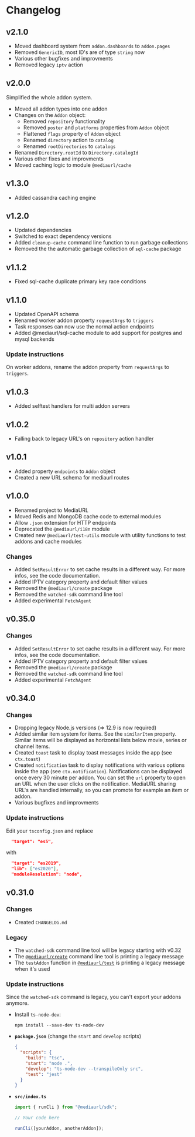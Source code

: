 # Changelog

## v2.1.0

- Moved dashboard system from `addon.dashboards` to `addon.pages`
- Removed `GenericID`, most ID's are of type `string` now
- Various other bugfixes and improvments
- Removed legacy `iptv` action

## v2.0.0

Simplified the whole addon system.

- Moved all addon types into one addon
- Changes on the `Addon` object:
  - Removed `repository` functionality
  - Removed `poster` and `platforms` properties from `Addon` object
  - Flattened `flags` property of `Addon` object
  - Renamed `directory` action to `catalog`
  - Renamed `rootDirectories` to `catalogs`
- Renamed `Directory.rootId` to `Directory.catalogId`
- Various other fixes and improvments
- Moved caching logic to module `@mediaurl/cache`

## v1.3.0

- Added cassandra caching engine

## v1.2.0

- Updated dependencies
- Switched to exact dependency versions
- Added `cleanup-cache` command line function to run garbage collections
- Removed the the automatic garbage collection of `sql-cache` package

## v1.1.2

- Fixed sql-cache duplicate primary key race conditions

## v1.1.0

- Updated OpenAPI schema
- Renamed worker addon property `requestArgs` to `triggers`
- Task responses can now use the normal action endpoints
- Added @mediaurl/sql-cache module to add support for postgres and mysql backends

### Update instructions

On worker addons, rename the addon property from `requestArgs` to `triggers`.

## v1.0.3

- Added selftest handlers for multi addon servers

## v1.0.2

- Falling back to legacy URL's on `repository` action handler

## v1.0.1

- Added property `endpoints` to `Addon` object
- Created a new URL schema for mediaurl routes

## v1.0.0

- Renamed project to MediaURL
- Moved Redis and MongoDB cache code to external modules
- Allow `.json` extension for HTTP endpoints
- Deprecated the `@mediaurl/i18n` module
- Created new `@mediaurl/test-utils` module with utility functions to test addons and cache modules

### Changes

- Added `SetResultError` to set cache results in a different way. For more infos, see the code documentation.
- Added IPTV category property and default filter values
- Removed the `@mediaurl/create` package
- Removed the `watched-sdk` command line tool
- Added experimental `FetchAgent`

## v0.35.0

### Changes

- Added `SetResultError` to set cache results in a different way. For more infos, see the code documentation.
- Added IPTV category property and default filter values
- Removed the `@mediaurl/create` package
- Removed the `watched-sdk` command line tool
- Added experimental `FetchAgent`

## v0.34.0

### Changes

- Dropping legacy Node.js versions (=> 12.9 is now required)
- Added similar item system for items. See the `similarItem` property. Similar items will be displayed as horizontal lists below movie, series or channel items.
- Created `toast` task to display toast messages inside the app (see `ctx.toast`)
- Created `notification` task to display notifications with various options inside the app (see `ctx.notification`). Notifications can be displayed once every 30 minute per addon. You can set the `url` property to open an URL when the user clicks on the notification. MediaURL sharing URL's are handled internally, so you can promote for example an item or addon.
- Various bugfixes and improvments

### Update instructions

Edit your `tsconfig.json` and replace

```json
  "target": "es5",
```

with

```json
  "target": "es2019",
  "lib": ["es2020"],
  "moduleResolution": "node",
```

## v0.31.0

### Changes

- Created `CHANGELOG.md`

### Legacy

- The `watched-sdk` command line tool will be legacy starting with v0.32
- The [`@mediaurl/create`](packages/create) command line tool is printing a legacy message
- The `testAddon` function in [`@mediaurl/test`](packages/test) is printing a legacy message when it's used

### Update instructions

Since the `watched-sdk` command is legacy, you can't export your addons anymore.

- Install `ts-node-dev`:

  ```shell
  npm install --save-dev ts-node-dev
  ```

- **`package.json`** (change the `start` and `develop` scripts)

  ```json
  {
    "scripts": {
      "build": "tsc",
      "start": "node .",
      "develop": "ts-node-dev --transpileOnly src",
      "test": "jest"
    }
  }
  ```

- **`src/index.ts`**

  ```ts
  import { runCli } from "@mediaurl/sdk";

  // Your code here

  runCli([yourAddon, anotherAddon]);
  ```
